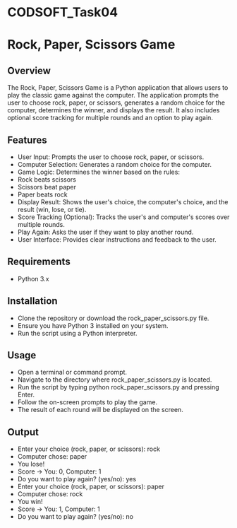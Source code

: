 # CODSOFT_Task04

# Rock, Paper, Scissors Game
## Overview

The Rock, Paper, Scissors Game is a Python application that allows users to play the classic game against the computer. The application prompts the user to choose rock, paper, or scissors, generates a random choice for the computer, determines the winner, and displays the result. It also includes optional score tracking for multiple rounds and an option to play again.

## Features
- User Input: Prompts the user to choose rock, paper, or scissors.
- Computer Selection: Generates a random choice for the computer.
- Game Logic: Determines the winner based on the rules:
- Rock beats scissors
- Scissors beat paper
- Paper beats rock
- Display Result: Shows the user's choice, the computer's choice, and the result (win, lose, or tie).
- Score Tracking (Optional): Tracks the user's and computer's scores over multiple rounds.
- Play Again: Asks the user if they want to play another round.
- User Interface: Provides clear instructions and feedback to the user.

## Requirements
- Python 3.x

## Installation
- Clone the repository or download the rock_paper_scissors.py file.
- Ensure you have Python 3 installed on your system.
- Run the script using a Python interpreter.

## Usage
- Open a terminal or command prompt.
- Navigate to the directory where rock_paper_scissors.py is located.
- Run the script by typing python rock_paper_scissors.py and pressing Enter.
- Follow the on-screen prompts to play the game.
- The result of each round will be displayed on the screen.

## Output
- Enter your choice (rock, paper, or scissors): rock
- Computer chose: paper
- You lose!
- Score -> You: 0, Computer: 1
- Do you want to play again? (yes/no): yes
- Enter your choice (rock, paper, or scissors): paper
- Computer chose: rock
- You win!
- Score -> You: 1, Computer: 1
- Do you want to play again? (yes/no): no
